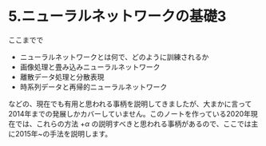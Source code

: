 # 5.ニューラルネットワークの基礎3
ここまでで
* ニューラルネットワークとは何で、どのように訓練されるか
* 画像処理と畳み込みニューラルネットワーク
* 離散データ処理と分散表現
* 時系列データと再帰的ニューラルネットワーク

などの、現在でも有用と思われる事柄を説明してきましたが、大まかに言って2014年までの発展しかカバーしていません。このノートを作っている2020年現在では、これらの方法 +$\alpha$ の説明すべきと思われる事柄があるので、ここでは主に2015年~の手法を説明します。

